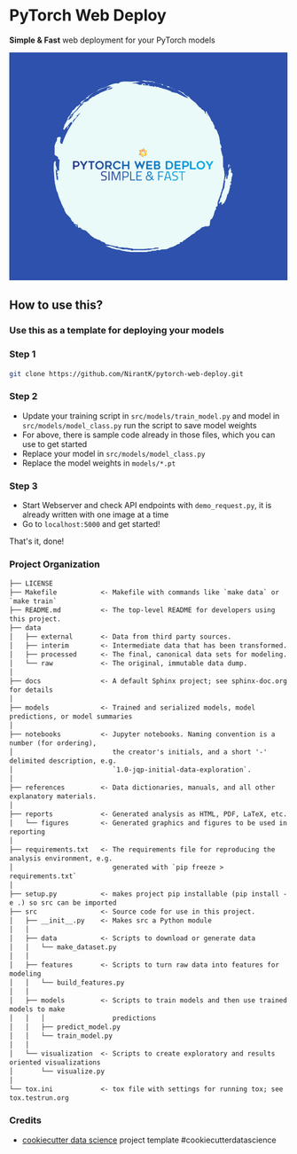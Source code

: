 # PyTorch Web Deploy

**Simple & Fast** web deployment for your PyTorch models

![Logo](assets/logo.png)

## How to use this?

### Use this as a template for deploying your models

### Step 1

```bash
git clone https://github.com/NirantK/pytorch-web-deploy.git
```

### Step 2

- Update your training script in ```src/models/train_model.py``` and model in ```src/models/model_class.py``` run the script to save model weights
- For above, there is sample code already in those files, which you can use to get started
- Replace your model in ```src/models/model_class.py```
- Replace the model weights in ```models/*.pt```

### Step 3

- Start Webserver and check API endpoints with ```demo_request.py```, it is already written with one image at a time
- Go to ```localhost:5000``` and get started!

That's it, done!

### Project Organization

    ├── LICENSE
    ├── Makefile           <- Makefile with commands like `make data` or `make train`
    ├── README.md          <- The top-level README for developers using this project.
    ├── data
    │   ├── external       <- Data from third party sources.
    │   ├── interim        <- Intermediate data that has been transformed.
    │   ├── processed      <- The final, canonical data sets for modeling.
    │   └── raw            <- The original, immutable data dump.
    │
    ├── docs               <- A default Sphinx project; see sphinx-doc.org for details
    │
    ├── models             <- Trained and serialized models, model predictions, or model summaries
    │
    ├── notebooks          <- Jupyter notebooks. Naming convention is a number (for ordering),
    │                         the creator's initials, and a short '-' delimited description, e.g.
    │                         `1.0-jqp-initial-data-exploration`.
    │
    ├── references         <- Data dictionaries, manuals, and all other explanatory materials.
    │
    ├── reports            <- Generated analysis as HTML, PDF, LaTeX, etc.
    │   └── figures        <- Generated graphics and figures to be used in reporting
    │
    ├── requirements.txt   <- The requirements file for reproducing the analysis environment, e.g.
    │                         generated with `pip freeze > requirements.txt`
    │
    ├── setup.py           <- makes project pip installable (pip install -e .) so src can be imported
    ├── src                <- Source code for use in this project.
    │   ├── __init__.py    <- Makes src a Python module
    │   │
    │   ├── data           <- Scripts to download or generate data
    │   │   └── make_dataset.py
    │   │
    │   ├── features       <- Scripts to turn raw data into features for modeling
    │   │   └── build_features.py
    │   │
    │   ├── models         <- Scripts to train models and then use trained models to make
    │   │   │                 predictions
    │   │   ├── predict_model.py
    │   │   └── train_model.py
    │   │
    │   └── visualization  <- Scripts to create exploratory and results oriented visualizations
    │       └── visualize.py
    │
    └── tox.ini            <- tox file with settings for running tox; see tox.testrun.org

### Credits

- [cookiecutter data science](https://drivendata.github.io/cookiecutter-data-science/) project template #cookiecutterdatascience